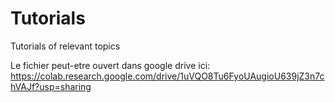 # Tutorials
Tutorials of relevant topics

Le fichier peut-etre ouvert dans google drive ici:  https://colab.research.google.com/drive/1uVQO8Tu6FyoUAugioU639jZ3n7chVAJf?usp=sharing
